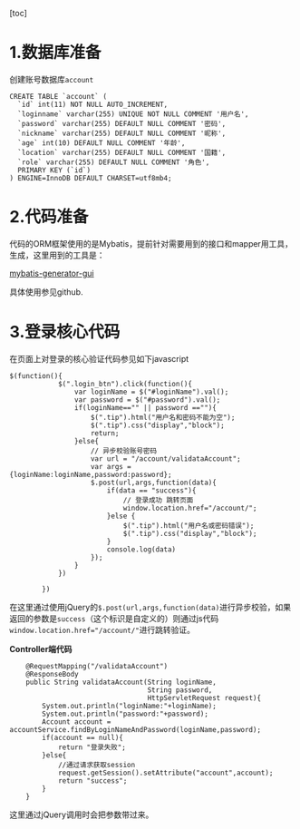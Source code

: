 [toc]

# 1.数据库准备

创建账号数据库`account`

```
CREATE TABLE `account` (
  `id` int(11) NOT NULL AUTO_INCREMENT,
  `loginname` varchar(255) UNIQUE NOT NULL COMMENT '用户名',
  `password` varchar(255) DEFAULT NULL COMMENT '密码',
  `nickname` varchar(255) DEFAULT NULL COMMENT '昵称',
  `age` int(10) DEFAULT NULL COMMENT '年龄',
  `location` varchar(255) DEFAULT NULL COMMENT '国籍',
  `role` varchar(255) DEFAULT NULL COMMENT '角色',
  PRIMARY KEY (`id`)
) ENGINE=InnoDB DEFAULT CHARSET=utf8mb4;
```

# 2.代码准备

代码的ORM框架使用的是Mybatis，提前针对需要用到的接口和mapper用工具，生成，这里用到的工具是：

[mybatis-generator-gui](https://github.com/zouzg/mybatis-generator-gui)

具体使用参见github.

# 3.登录核心代码

在页面上对登录的核心验证代码参见如下javascript

```
$(function(){	
			$(".login_btn").click(function(){
				var loginName = $("#loginName").val();
				var password = $("#password").val();
				if(loginName=="" || password ==""){
					$(".tip").html("用户名和密码不能为空");
					$(".tip").css("display","block");
					return;
				}else{
					// 异步校验账号密码
					var url = "/account/validataAccount";
					var args = {loginName:loginName,password:password};
					$.post(url,args,function(data){
						if(data == "success"){
							// 登录成功 跳转页面
							window.location.href="/account/";
						}else {
							$(".tip").html("用户名或密码错误");
							$(".tip").css("display","block");
						}
						console.log(data)
					});
				}
			})
						
		})
```

在这里通过使用jQuery的`$.post(url,args,function(data)`进行异步校验，如果返回的参数是`success`（这个标识是自定义的）则通过js代码`window.location.href="/account/"`进行跳转验证。

**Controller端代码**

```
    @RequestMapping("/validataAccount")
    @ResponseBody
    public String validataAccount(String loginName,
                                  String password,
                                  HttpServletRequest request){
        System.out.println("loginName:"+loginName);
        System.out.println("password:"+password);
        Account account = accountService.findByLoginNameAndPassword(loginName,password);
        if(account == null){
            return "登录失败";
        }else{
            //通过请求获取session
            request.getSession().setAttribute("account",account);
            return "success";
        }
    }
```

这里通过jQuery调用时会把参数带过来。